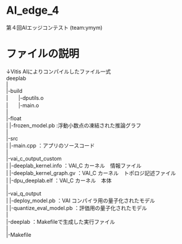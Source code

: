 # AI_edge_4
第４回AIエッジコンテスト (team:ymym)

# ファイルの説明

↓Vitis AIによりコンパイルしたファイル一式  
deeplab  
|  
|-build  
|　　|-dputils.o  
|　　|-main.o  
|  
|-float  
| |-frozen_model.pb         :浮動小数点の凍結された推論グラフ  
|  
|-src  
| |-main.cpp                ：アプリのソースコード  
|  
|-vai_c_output_custom  
| |-deeplab_kernel.info     ：VAI_C カーネル　情報ファイル  
| |-deeplab_kernel_graph.gv	：VAI_C カーネル　トポロジ記述ファイル  
| |-dpu_deeplab.elf         ：VAI_C カーネル　本体  
|  
|-vai_q_output  
| |-deploy_model.pb         ：VAI コンパイラ用の量子化されたモデル  
| |-quantize_eval_model.pb	：評価用の量子化されたモデル  
|  
|-deeplab			              ：Makefileで生成した実行ファイル  
|  
|-Makefile  
